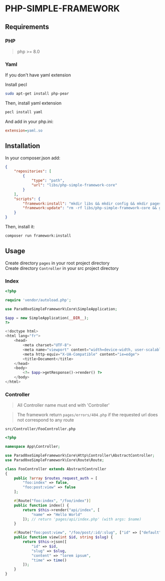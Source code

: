 # PHP-SIMPLE-FRAMEWORK

## Requirements

### PHP

>php \>= 8.0

### Yaml

If you don't have yaml extension


Install pecl

```bash
sudo apt-get install php-pear
```

Then, install yaml extension

```bash
pecl install yaml
```

And add in your php.ini:

```ini
extension=yaml.so
```

## Installation

In your composer.json add:

```json
{
    "repositories": [
        {
            "type": "path",
            "url": "libs/php-simple-framework-core"
        }
    ],
    "scripts": {
        "framework:install": "mkdir libs && mkdir config && mkdir pages && git -C libs clone https://github.com/parad0xe/php-simple-framework-core.git && composer require parad0xe/php-simple-framework-core && cp libs/php-simple-framework-core/framework.yml config",
        "framework:update": "rm -rf libs/php-simple-framework-core && git -C libs clone https://github.com/parad0xe/php-simple-framework-core.git"
    }
}
```

Then, install it:

```bash
composer run framework:install
```

## Usage

Create directory `pages` in your root project directory\
Create directory `Controller` in your src project directory

### Index

```php
<?php

require 'vendor/autoload.php';

use Parad0xeSimpleFramework\Core\SimpleApplication;

$app = new SimpleApplication(__DIR__);
?>

<!doctype html>
<html lang="fr">
    <head>
        <meta charset="UTF-8">
        <meta name="viewport" content="width=device-width, user-scalable=no, initial-scale=1.0, maximum-scale=1.0, minimum-scale=1.0">
        <meta http-equiv="X-UA-Compatible" content="ie=edge">
        <title>Document</title>
    </head>
    <body>
        <?= $app->getResponse()->render() ?>
    </body>
</html>
```

### Controller

> All Controller name must end with 'Controller'

> The framework return `pages/errors/404.php` if the requested url does not correspond to any route

`src/Controller/FooController.php`

```php
<?php

namespace App\Controller;

use Parad0xeSimpleFramework\Core\Http\Controller\AbstractController;
use Parad0xeSimpleFramework\Core\Route\Route;

class FooController extends AbstractController
{
    public ?array $routes_request_auth = [
        "foo:index" => false,
        "foo:post:view" => false
    ];

    #[Route("foo:index", "/foo/index")]
    public function index() {
        return $this->render("api/index", [
            "name" => "Hello World"
        ]); // return 'pages/api/index.php' (with args: $name)
    }

    #[Route("foo:post:view", "/foo/post/:id/:slug", ["id" => ["default" => 1, "regex" => "\d+"],"slug" => ["default" => "james", "regex" => "[a-zA-Z]+(-[a-zA-Z0-9]+)*"]])]
    public function view(int $id, string $slug) {
        return $this->json([
            "id" => $id,
            "slug" => $slug,
            "content" => "lorem ipsum",
            "time" => time()
        ]);
    }
}
```
